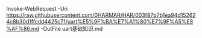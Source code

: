 Invoke-WebRequest -Uri https://raw.githubusercontent.com/0HARMAR/HAR/003f87b7b1ea94d152624c8b30d1ffcdd4425c71/uart%E5%9F%BA%E7%A1%80%E7%9F%A5%E8%AF%86.md -OutFile uart基础知识.md

